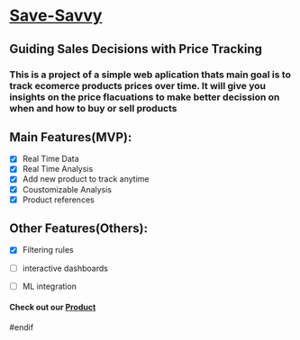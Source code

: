 # [Save-Savvy](http://164.90.136.53:5000/)
## Guiding Sales Decisions with Price Tracking

### This is a project of a simple web aplication thats main goal is to track ecomerce products prices over time. It will give you insights on the price flacuations to make better decission on when and how to buy or sell products

## Main Features(MVP):
- [x] Real Time Data
- [x] Real Time Analysis
- [x] Add new product to track anytime
- [x] Coustomizable Analysis
- [x] Product references

## Other Features(Others):
- [x] Filtering rules
- [ ] interactive dashboards
- [ ] ML integration


#### Check out our [Product](http://164.90.136.53:5000/)


#endif
